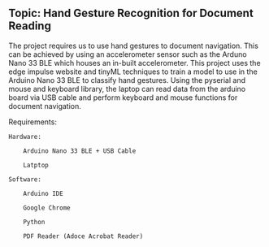 ## Topic: Hand Gesture Recognition for Document Reading
The project requires us to use hand gestures to document navigation. This can be achieved by using an accelerometer sensor such as the Arduno Nano 33 BLE which houses an in-built accelerometer.
This project uses the edge impulse website and tinyML techniques to train a model to use in the Arduino Nano 33 BLE to classify hand gestures. Using the pyserial and mouse and keyboard library, the laptop can read data from the arduino board via USB cable and perform keyboard and mouse functions for document navigation.

Requirements:

    Hardware:

        Arduino Nano 33 BLE + USB Cable

        Latptop

    Software:

        Arduino IDE

        Google Chrome

        Python

        PDF Reader (Adoce Acrobat Reader)

